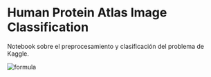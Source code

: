 # Human Protein Atlas Image Classification
Notebook sobre el preprocesamiento y clasificación del problema de Kaggle.


![formula](https://render.githubusercontent.com/render/math?math=left|x_{%201}%20x_{%202})

